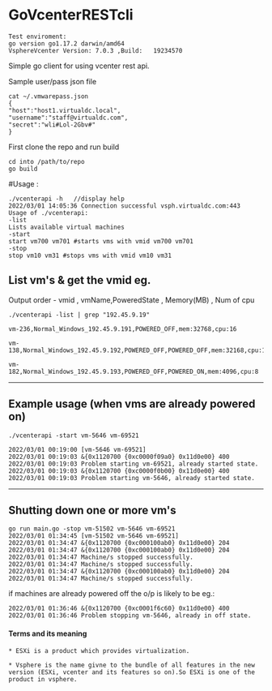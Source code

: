 # GoVcenterRESTcli
    Test enviroment: 
    go version go1.17.2 darwin/amd64
    VsphereVcenter Version:	7.0.3 ,Build:	19234570
    

Simple go client for using vcenter rest api.

Sample user/pass json file

    cat ~/.vmwarepass.json
    {
    "host":"host1.virtualdc.local",
    "username":"staff@virtualdc.com",
    "secret":"wli#Lol-2Gbv#"
    }


First clone the repo and run build

    cd into /path/to/repo
    go build

#Usage :
    

    ./vcenterapi -h   //display help
    2022/03/01 14:05:36 Connection successful vsph.virtualdc.com:443
    Usage of ./vcenterapi:
    -list
    Lists available virtual machines
    -start
    start vm700 vm701 #starts vms with vmid vm700 vm701
    -stop
    stop vm10 vm31 #stops vms with vmid vm10 vm31

        
        
List vm's & get the vmid eg. 
--------------------------------------------------------------------------

Output order - vmid , vmName,PoweredState  , Memory(MB) , Num of cpu

    ./vcenterapi -list | grep "192.45.9.19" 

    vm-236,Normal_Windows_192.45.9.191,POWERED_OFF,mem:32768,cpu:16

    vm-138,Normal_Windows_192.45.9.192,POWERED_OFF,POWERED_OFF,mem:32168,cpu:18

    vm-182,Normal_Windows_192.45.9.193,POWERED_OFF,POWERED_ON,mem:4096,cpu:8

--------------------------------------------------------------------------
Example usage (when vms are already powered on)
--------------------------------------------------------------------------
    ./vcenterapi -start vm-5646 vm-69521
    
    2022/03/01 00:19:00 [vm-5646 vm-69521]
    2022/03/01 00:19:03 &{0x1120700 {0xc0000f09a0} 0x11d0e00} 400
    2022/03/01 00:19:03 Problem starting vm-69521, already started state.
    2022/03/01 00:19:03 &{0x1120700 {0xc0000f0b00} 0x11d0e00} 400
    2022/03/01 00:19:03 Problem starting vm-5646, already started state.


--------------------------------------------------------------------------
Shutting down one or more vm's
--------------------------------------------------------------------------

    go run main.go -stop vm-51502 vm-5646 vm-69521
    2022/03/01 01:34:45 [vm-51502 vm-5646 vm-69521]
    2022/03/01 01:34:47 &{0x1120700 {0xc000100ab0} 0x11d0e00} 204
    2022/03/01 01:34:47 &{0x1120700 {0xc000100ab0} 0x11d0e00} 204
    2022/03/01 01:34:47 Machine/s stopped successfully.
    2022/03/01 01:34:47 Machine/s stopped successfully.
    2022/03/01 01:34:47 &{0x1120700 {0xc000100ab0} 0x11d0e00} 204
    2022/03/01 01:34:47 Machine/s stopped successfully.
if machines are already powered off the o/p is likely to be eg.:

    2022/03/01 01:36:46 &{0x1120700 {0xc0001f6c60} 0x11d0e00} 400
    2022/03/01 01:36:46 Problem stopping vm-5646, already in off state.

#### **Terms and its meaning**

    * ESXi is a product which provides virtualization.
    
    * Vsphere is the name givne to the bundle of all features in the new version (ESXi, vcenter and its features so on).So ESXi is one of the product in vsphere.